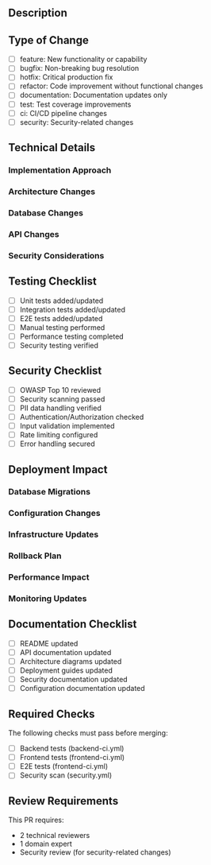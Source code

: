 ## Description
<!-- Provide a detailed description of your changes (minimum 100 characters). Include the purpose, business value, and overall impact. -->




## Type of Change
<!-- Select ONE option that best describes this PR -->
- [ ] feature: New functionality or capability
- [ ] bugfix: Non-breaking bug resolution
- [ ] hotfix: Critical production fix
- [ ] refactor: Code improvement without functional changes
- [ ] documentation: Documentation updates only
- [ ] test: Test coverage improvements
- [ ] ci: CI/CD pipeline changes
- [ ] security: Security-related changes

## Technical Details

### Implementation Approach
<!-- Describe the technical implementation approach and design decisions -->




### Architecture Changes
<!-- Detail any changes to system architecture, patterns, or core components -->




### Database Changes
<!-- List any database schema changes, migrations, or data updates -->




### API Changes
<!-- Document any API changes, including new endpoints, modifications, or deprecations -->




### Security Considerations
<!-- Describe security implications and mitigation strategies -->




## Testing Checklist
<!-- Check all that apply and provide evidence/details for each checked item -->
- [ ] Unit tests added/updated
  <!-- Link to test files -->
- [ ] Integration tests added/updated
  <!-- Link to test files -->
- [ ] E2E tests added/updated
  <!-- Link to test files -->
- [ ] Manual testing performed
  <!-- Describe test scenarios -->
- [ ] Performance testing completed
  <!-- Include performance metrics -->
- [ ] Security testing verified
  <!-- Include security test results -->

## Security Checklist
<!-- ALL items must be checked for security-related changes -->
- [ ] OWASP Top 10 reviewed
- [ ] Security scanning passed
- [ ] PII data handling verified
- [ ] Authentication/Authorization checked
- [ ] Input validation implemented
- [ ] Rate limiting configured
- [ ] Error handling secured

## Deployment Impact

### Database Migrations
<!-- List any database migrations and their impact -->




### Configuration Changes
<!-- Detail any configuration file or environment variable changes -->




### Infrastructure Updates
<!-- Describe infrastructure changes or requirements -->




### Rollback Plan
<!-- REQUIRED: Detailed steps to rollback these changes if needed -->




### Performance Impact
<!-- Analyze and document performance implications -->




### Monitoring Updates
<!-- Describe any changes to monitoring, alerts, or metrics -->




## Documentation Checklist
<!-- Check all updated documentation -->
- [ ] README updated
- [ ] API documentation updated
- [ ] Architecture diagrams updated
- [ ] Deployment guides updated
- [ ] Security documentation updated
- [ ] Configuration documentation updated

## Required Checks
The following checks must pass before merging:
- [ ] Backend tests (backend-ci.yml)
- [ ] Frontend tests (frontend-ci.yml)
- [ ] E2E tests (frontend-ci.yml)
- [ ] Security scan (security.yml)

## Review Requirements
This PR requires:
- 2 technical reviewers
- 1 domain expert
- Security review (for security-related changes)

<!-- 
PR Best Practices:
1. Keep changes focused and atomic
2. Provide clear context and documentation
3. Include relevant test coverage
4. Address security implications
5. Consider deployment impact
6. Update all relevant documentation
-->